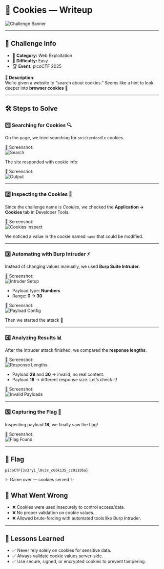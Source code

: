 # 🍪 Cookies — Writeup

![Challenge Banner](https://github.com/user-attachments/assets/c1e00c12-1014-41c9-a336-f52e8d437c15)

---

## 📌 Challenge Info
- 🎯 **Category:** Web Exploitation  
- 🌱 **Difficulty:** Easy  
- 🏆 **Event:** picoCTF 2025  

**📝 Description:**  
We’re given a website to “search about cookies.” Seems like a hint to look deeper into **browser cookies** 🍪  

---

## 🛠️ Steps to Solve

### 1️⃣ Searching for Cookies 🔍
On the page, we tried searching for `snickerdoodle` cookies.  

📸 Screenshot:  
![Search](https://github.com/user-attachments/assets/cf25dc65-98f9-4542-864b-28d16f05fb0a)

The site responded with cookie info:  

📸 Screenshot:  
![Output](https://github.com/user-attachments/assets/1893866f-38fd-4402-a6e4-acb73f06e939)

---

### 2️⃣ Inspecting the Cookies 🍪
Since the challenge name is *Cookies*, we checked the **Application → Cookies** tab in Developer Tools.  

📸 Screenshot:  
![Cookies Inspect](https://github.com/user-attachments/assets/88057e4d-a991-4b03-814e-dc7b8b3841af)

We noticed a value in the cookie named `name` that could be modified.  

---

### 3️⃣ Automating with Burp Intruder ⚡
Instead of changing values manually, we used **Burp Suite Intruder**.  

📸 Screenshot:  
![Intruder Setup](https://github.com/user-attachments/assets/528a4c10-9bc7-47c6-b54d-9ec08d4dc7c1)

- Payload type: **Numbers**  
- Range: **0 → 30**  

📸 Screenshot:  
![Payload Config](https://github.com/user-attachments/assets/f27ac899-597b-4eb0-934e-d8102425f0a3)

Then we started the attack 🚀

---

### 4️⃣ Analyzing Results 📊
After the Intruder attack finished, we compared the **response lengths**.  

📸 Screenshot:  
![Response Lengths](https://github.com/user-attachments/assets/e968cb51-1b89-4cbc-9ba0-769c3af814b5)

- Payload **29** and **30** → invalid, no real content.  
- Payload **18** → different response size. Let’s check it!  

📸 Screenshot:  
![Invalid Payloads](https://github.com/user-attachments/assets/50efde09-5325-4868-8f9b-7afb1b305b10)

---

### 5️⃣ Capturing the Flag 🎉
Inspecting payload **18**, we finally saw the flag!  

📸 Screenshot:  
![Flag Found](https://github.com/user-attachments/assets/d192c3c8-733b-4f28-b2c6-ad23cb640810)

---

## 🎯 Flag
```text
picoCTF{3v3ry1_l0v3s_c00k135_cc9110ba}
```
✨ Game over — cookies served ✨
## 🔎 What Went Wrong
- ❌ Cookies were used insecurely to control access/data.  
- ❌ No proper validation on cookie values.  
- ❌ Allowed brute-forcing with automated tools like Burp Intruder.  

---

## 📝 Lessons Learned
- ✅ Never rely solely on cookies for sensitive data.  
- ✅ Always validate cookie values server-side.  
- ✅ Use secure, signed, or encrypted cookies to prevent tampering.  
